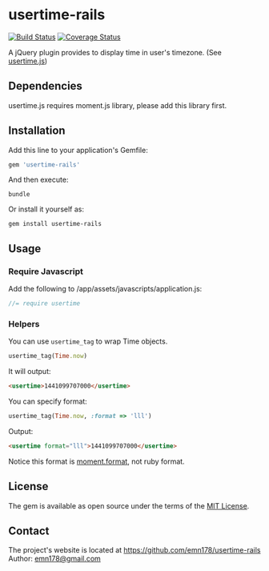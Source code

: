 # usertime-rails

[![Build Status](https://api.travis-ci.org/emn178/usertime-rails.png)](https://travis-ci.org/emn178/usertime-rails)
[![Coverage Status](https://coveralls.io/repos/emn178/usertime-rails/badge.svg?branch=master)](https://coveralls.io/r/emn178/usertime-rails?branch=master)

A jQuery plugin provides to display time in user's timezone. (See [usertime.js](https://github.com/emn178/usertime.js))

## Dependencies
usertime.js requires moment.js library, please add this library first.

## Installation

Add this line to your application's Gemfile:

```ruby
gem 'usertime-rails'
```

And then execute:

    bundle

Or install it yourself as:

    gem install usertime-rails

## Usage

### Require Javascript
Add the following to /app/assets/javascripts/application.js:
```JavaScript
//= require usertime
```
### Helpers
You can use `usertime_tag` to wrap Time objects.
```ruby
usertime_tag(Time.now)
```
It will output:
```HTML
<usertime>1441099707000</usertime>
```
You can specify format:
```ruby
usertime_tag(Time.now, :format => 'lll')
```
Output:
```HTML
<usertime format="lll">1441099707000</usertime>
```
Notice this format is [moment.format](http://momentjs.com/docs/#/displaying/format/), not ruby format.

## License

The gem is available as open source under the terms of the [MIT License](http://opensource.org/licenses/MIT).

## Contact
The project's website is located at https://github.com/emn178/usertime-rails  
Author: emn178@gmail.com
